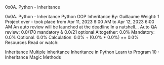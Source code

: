 0x0A. Python - Inheritance

0x0A. Python - Inheritance
Python
OOP
Inheritance
 By: Guillaume
 Weight: 1
 Project over - took place from Apr 11, 2023 6:00 AM to Apr 12, 2023 6:00 AM
 An auto review will be launched at the deadline
In a nutshell…
Auto QA review: 0.0/170 mandatory & 0.0/21 optional
Altogether:  0.0%
Mandatory: 0.0%
Optional: 0.0%
Calculation:  0.0% + (0.0% * 0.0%)  == 0.0%
Resources
Read or watch:

Inheritance
Multiple inheritance
Inheritance in Python
Learn to Program 10 : Inheritance Magic Methods
